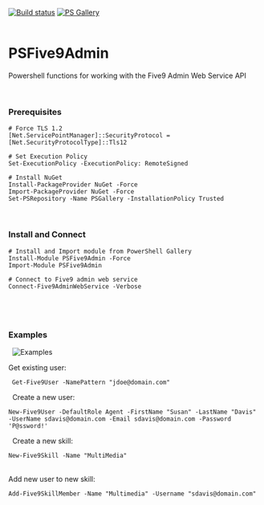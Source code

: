 ﻿[![Build status](https://ci.appveyor.com/api/projects/status/kjkrr2mo550j57mq?svg=true)](https://ci.appveyor.com/project/sqone2/psfive9admin) [![PS Gallery](https://img.shields.io/badge/install-PS%20Gallery-blue.svg)](https://www.powershellgallery.com/packages/PSFive9Admin/)  
&nbsp;

 
 # PSFive9Admin
Powershell functions for working with the Five9 Admin Web Service API
&nbsp;
&nbsp;

&nbsp;
&nbsp;
### Prerequisites

    # Force TLS 1.2
    [Net.ServicePointManager]::SecurityProtocol = [Net.SecurityProtocolType]::Tls12
    
    # Set Execution Policy
    Set-ExecutionPolicy -ExecutionPolicy: RemoteSigned

    # Install NuGet
    Install-PackageProvider NuGet -Force
    Import-PackageProvider NuGet -Force
    Set-PSRepository -Name PSGallery -InstallationPolicy Trusted
    
&nbsp;
&nbsp;
### Install and Connect

    # Install and Import module from PowerShell Gallery
    Install-Module PSFive9Admin -Force
    Import-Module PSFive9Admin

    # Connect to Five9 admin web service
    Connect-Five9AdminWebService -Verbose

# 

&nbsp;
&nbsp;
### Examples

&nbsp;
![Examples](https://github.com/sqone2/PSFive9Admin/blob/master/assets/psfive9admin-example.png)
&nbsp;


Get existing user:

     Get-Five9User -NamePattern "jdoe@domain.com"

&nbsp;
Create a new user:

    New-Five9User -DefaultRole Agent -FirstName "Susan" -LastName "Davis" -UserName sdavis@domain.com -Email sdavis@domain.com -Password 'P@ssword!'

&nbsp;
Create a new skill:

    New-Five9Skill -Name "MultiMedia"
    
&nbsp;  
Add new user to new skill:

    Add-Five9SkillMember -Name "Multimedia" -Username "sdavis@domain.com"
    
